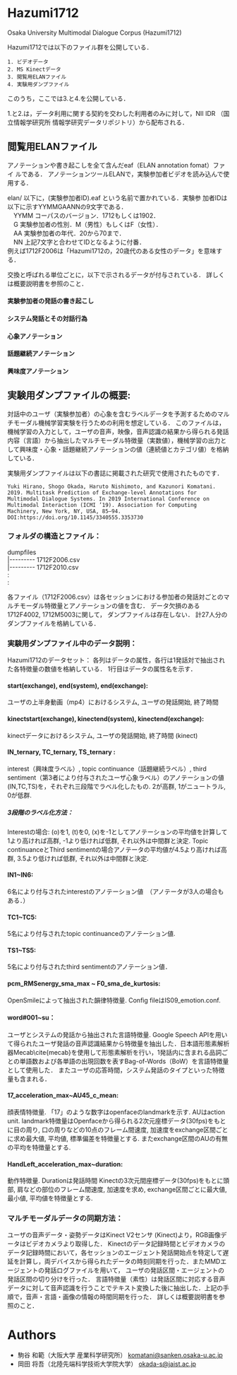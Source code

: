 # Hazumi1712
Osaka University Multimodal Dialogue Corpus (Hazumi1712)

Hazumi1712では以下のファイル群を公開している．
```
1. ビデオデータ
2. MS Kinectデータ
3. 閲覧用ELANファイル
4. 実験用ダンプファイル
```
このうち，ここでは3.と4.を公開している．

1.と2.は，データ利用に関する契約を交わした利用者のみに対して，NII IDR
（国立情報学研究所 情報学研究データリポジトリ）から配布される．

## 閲覧用ELANファイル
アノテーションや書き起こしを全て含んだeaf（ELAN annotation fomat）ファイ
ルである．
アノテーションツールELANで，実験参加者ビデオを読み込んで使用する．

elan/ 以下に，(実験参加者ID).eaf という名前で置かれている．実験参
加者IDは以下に示すYYMMGAANNの9文字である．  
　YYMM	コーパスのバージョン．1712もしくは1902．  
　G	実験参加者の性別．M（男性）もしくはF（女性）．  
　AA	実験参加者の年代．20から70まで．  
　NN	上記7文字と合わせてIDとなるように付番．  
例えば1712F2006は「Hazumi1712の，20歳代のある女性のデータ」を意味する．

交換と呼ばれる単位ごとに，以下で示されるデータが付与されている．
詳しくは概要説明書を参照のこと．

#### 実験参加者の発話の書き起こし
#### システム発話とその対話行為
#### 心象アノテーション
#### 話題継続アノテーション
#### 興味度アノテーション

## 実験用ダンプファイルの概要:
対話中のユーザ（実験参加者）の心象を含むラベルデータを予測するためのマルチモーダル機械学習実験を行うための利用を想定している．
このファイルは， 機械学習の入力として，ユーザの音声，映像，音声認識の結果から得られる発話内容（言語）から抽出したマルチモーダル特徴量（実数値），機械学習の出力として興味度・心象・話題継続アノテーションの値（連続値とカテゴリ値）を格納している．

実験用ダンプファイルは以下の書誌に掲載された研究で使用されたものです．  
```
Yuki Hirano, Shogo Okada, Haruto Nishimoto, and Kazunori Komatani. 2019. Multitask Prediction of Exchange-level Annotations for Multimodal Dialogue Systems. In 2019 International Conference on Multimodal Interaction (ICMI ’19). Association for Computing Machinery, New York, NY, USA, 85–94. DOI:https://doi.org/10.1145/3340555.3353730
```

### フォルダの構造とファイル：
dumpfiles    
|---------	1712F2006.csv  
|---------	1712F2010.csv  
:  
:  

各ファイル（1712F2006.csv）は各セッションにおける参加者の発話対ごとのマルチモーダル特徴量とアノテーションの値を含む．
データ欠損のある1712F4002, 1712M5003に関して，
ダンプファイルは存在しない．
計27人分のダンプファイルを格納している．

### 実験用ダンプファイル中のデータ説明：
Hazumi1712のデータセット：
各列はデータの属性，各行は1発話対で抽出された各特徴量の数値を格納している．
1行目はデータの属性名を示す．


#### start(exchange), end(system), end(exchange):
ユーザの上半身動画（mp4）におけるシステム, ユーザの発話開始, 終了時間 

#### kinectstart(exchange), kinectend(system), kinectend(exchange): 
kinectデータにおけるシステム, ユーザの発話開始, 終了時間 (kinect)

#### IN_ternary, TC_ternary, TS_ternary : 
interest（興味度ラベル）, topic continuance（話題継続ラベル）, third sentiment（第3者により付与されたユーザ心象ラベル）のアノテーションの値 (IN,TC,TS)を，それぞれ三段階でラベル化したもの. 2が高群, 1がニュートラル, 0が低群. 

##### 3段階のラベル化方法：
Interestの場合: (o)を1, (t)を0, (x)を-1としてアノテーションの平均値を計算して1より高ければ高群, -1より低ければ低群, それ以外は中間群と決定. 
Topic continuanceとThird sentimentの場合アノテータの平均値が4.5より高ければ高群, 3.5より低ければ低群, それ以外は中間群と決定. 

#### IN1~IN6: 
6名により付与されたinterestのアノテーション値　（アノテータが3人の場合もある．）

#### TC1~TC5:
5名により付与されたtopic continuanceのアノテーション値.

#### TS1~TS5:
5名により付与されたthird sentimentのアノテーション値．

#### pcm_RMSenergy_sma_max ~ F0_sma_de_kurtosis: 
OpenSmileによって抽出された韻律特徴量. Config fileはIS09_emotion.conf.

#### word#001~su： 
ユーザとシステムの発話から抽出された言語特徴量.
Google Speech APIを用いて得られたユーザ発話の音声認識結果から特徴量を抽出した．日本語形態素解析器Mecab\cite{mecab}を使用して形態素解析を行い，1発話内に含まれる品詞ごとの単語数および各単語の出現回数を表すBag-of-Words（BoW）を言語特徴量として使用した．
またユーザの応答時間，システム発話のタイプといった特徴量も含まれる．

#### 17_acceleration_max~AU45_c_mean: 
顔表情特徴量. 「17」のような数字はopenfaceのlandmarkを示す. AUはaction unit.
landmark特徴量はOpenfaceから得られる2次元座標データ(30fps)をもとに目の周り, 口の周りなどの10点のフレーム間速度, 加速度をexchange区間ごとに求め最大値, 平均値, 標準偏差を特徴量とする. またexchange区間のAUの有無の平均を特徴量とする. 

#### HandLeft_acceleration_max~duration: 
動作特徴量. Durationは発話時間
Kinectの3次元間座標データ(30fps)をもとに頭部, 肩などの部位のフレーム間速度, 加速度を求め, exchange区間ごとに最大値, 最小値, 平均値を特徴量とする. 


### マルチモーダルデータの同期方法：
ユーザの音声データ・姿勢データはKinect V2センサ (Kinect)より，RGB画像データはビデオカメラより取得した．
Kinectのデータ記録時間とビデオカメラのデータ記録時間において，各セッションのエージェント発話開始点を特定して遅延を計算し，両デバイスから得られたデータの時刻同期を行った．またMMDエージェントの発話ログファイルを用いて，
ユーザの発話区間・エージェントの発話区間の切り分けを行った．
言語特徴量（素性）は発話区間に対応する音声データに対して音声認識を行うことでテキスト変換した後に抽出した．上記の手順で，音声・言語・画像の情報の時間同期を行った．
 詳しくは概要説明書を参照のこと．


# Authors
* 駒谷 和範（大阪大学 産業科学研究所） komatani@sanken.osaka-u.ac.jp
* 岡田 将吾（北陸先端科学技術大学院大学） okada-s@jaist.ac.jp
